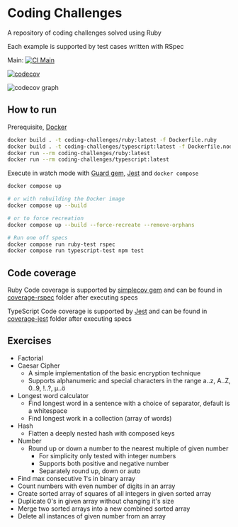 # Coding Challenges

A repository of coding challenges solved using Ruby

Each example is supported by test cases written with RSpec

Main: [![CI Main](https://github.com/abhiyaantrix/coding-challenges/actions/workflows/ci.yml/badge.svg?branch=main)](https://github.com/abhiyaantrix/coding-challenges/actions)

[![codecov](https://codecov.io/gh/abhiyaantrix/coding-challenges/graph/badge.svg?token=6FZMNR342K)](https://codecov.io/gh/abhiyaantrix/coding-challenges)

![codecov graph](https://codecov.io/gh/abhiyaantrix/coding-challenges/graphs/tree.svg?token=6FZMNR342K)

## How to run

Prerequisite, [Docker](https://docs.docker.com/get-docker/)

```bash
docker build . -t coding-challenges/ruby:latest -f Dockerfile.ruby
docker build . -t coding-challenges/typescript:latest -f Dockerfile.nodejs
docker run --rm coding-challenges/ruby:latest
docker run --rm coding-challenges/typescript:latest
```

Execute in watch mode with [Guard gem](https://github.com/guard/guard), [Jest](https://jestjs.io/)
and `docker compose`

```bash
docker compose up

# or with rebuilding the Docker image
docker compose up --build

# or to force recreation
docker compose up --build --force-recreate --remove-orphans

# Run one off specs
docker compose run ruby-test rspec
docker compose run typescript-test npm test
```

## Code coverage

Ruby Code coverage is supported by [simplecov gem](https://github.com/simplecov-ruby/simplecov)
and can be found in [coverage-rspec](coverage-rspec/index.html) folder after executing specs

TypeScript Code coverage is supported by [Jest](https://jestjs.io/)
and can be found in [coverage-jest](coverage-jest/index.html) folder after executing specs

## Exercises

- Factorial
- Caesar Cipher
  - A simple implementation of the basic encryption technique
  - Supports alphanumeric and special characters in the range a..z, A..Z, 0..9, !..?, µ..ö
- Longest word calculator
  - Find longest word in a sentence with a choice of separator, default is a whitespace
  - Find longest work in a collection (array of words)
- Hash
  - Flatten a deeply nested hash with composed keys
- Number
  - Round up or down a number to the nearest multiple of given number
    - For simplicity only tested with integer numbers
    - Supports both positive and negative number
    - Separately round up, down or auto
- Find max consecutive 1's in binary array
- Count numbers with even number of digits in an array
- Create sorted array of squares of all integers in given sorted array
- Duplicate 0's in given array without changing it's size
- Merge two sorted arrays into a new combined sorted array
- Delete all instances of given number from an array
